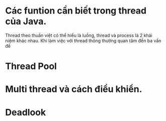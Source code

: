 # Các funtion cần biết trong thread của Java.
Thread theo thuần việt có thể hiểu là luồng, thread và process là 2 khái niệm khác nhau.
Khi làm việc với thread thông thường quan tâm đến ba vấn đề
# Thread Pool
# Multi thread và cách điều khiển.
# Deadlook
